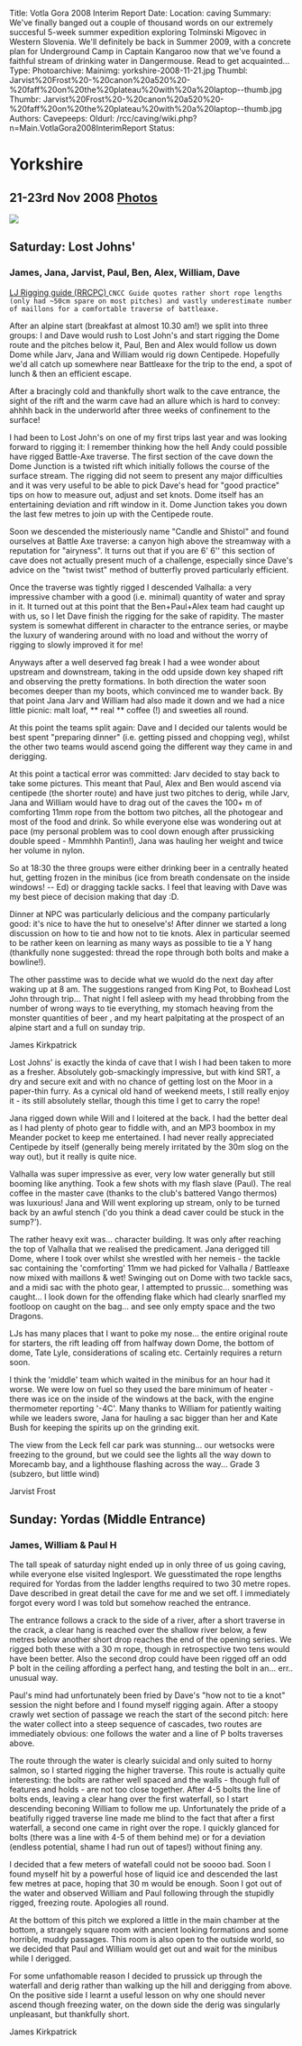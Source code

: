 Title: Votla Gora 2008 Interim Report
Date: 
Location: caving
Summary: We've finally banged out a couple of thousand words on our extremely succesful 5-week summer expedition exploring Tolminski Migovec in Western Slovenia. We'll definitely be back in Summer 2009, with a concrete plan for Underground Camp in Captain Kangaroo now that we've found a faithful stream of drinking water in Dangermouse. Read to get acquainted...
Type: 
Photoarchive:
Mainimg: yorkshire-2008-11-21.jpg
Thumbl: Jarvist%20Frost%20-%20canon%20a520%20-%20faff%20on%20the%20plateau%20with%20a%20laptop--thumb.jpg
Thumbr: Jarvist%20Frost%20-%20canon%20a520%20-%20faff%20on%20the%20plateau%20with%20a%20laptop--thumb.jpg
Authors: 
Cavepeeps:
Oldurl: /rcc/caving/wiki.php?n=Main.VotlaGora2008InterimReport
Status:

#  Yorkshire 

##  21-23rd Nov 2008 [ Photos ](http://union.ic.ac.uk/caving/photo_archive/trips/2008-11-21%20-%20yorkshire)

[ ![](yorkshire-2008-11-21.jpg) ](http://union.ic.ac.uk/caving/photo_archive/trips/2008-11-21%20-%20yorkshire)

##  Saturday: Lost Johns' 

###  James, Jana, Jarvist, Paul, Ben, Alex, William, Dave 

[ LJ Rigging guide (RRCPC) ](http://www.rrcpc.org.uk/easegill/rigging/leck/l_johns.gif) ` CNCC Guide quotes rather short rope lengths (only had ~50cm spare on most pitches) and vastly underestimate number of maillons for a comfortable traverse of battleaxe. `

After an alpine start (breakfast at almost 10.30 am!) we split into three groups: I and Dave would rush to Lost John's and start rigging the Dome route and the pitches below it, Paul, Ben and Alex would follow us down Dome while Jarv, Jana and William would rig down Centipede. Hopefully we'd all catch up somewhere near Battleaxe for the trip to the end, a spot of lunch &amp; then an efficient escape. 

After a bracingly cold and thankfully short walk to the cave entrance, the sight of the rift and the warm cave had an allure which is hard to convey: ahhhh back in the underworld after three weeks of confinement to the surface! 

I had been to Lost John's on one of my first trips last year and was looking forward to rigging it: I remember thinking how the hell Andy could possible have rigged Battle-Axe traverse. The first section of the cave down the Dome Junction is a twisted rift which initially follows the course of the surface stream. The rigging did not seem to present any major difficulties and it was very useful to be able to pick Dave's head for "good practice" tips on how to measure out, adjust and set knots. Dome itself has an entertaining deviation and rift window in it. Dome Junction takes you down the last few metres to join up with the Centipede route. 

Soon we descended the misteriously name "Candle and Shistol" and found ourselves at Battle Axe traverse: a canyon high above the streamway with a reputation for "airyness". It turns out that if you are 6' 6'' this section of cave does not actually present much of a challenge, especially since Dave's advice on the "twist twist" method of butterfly proved particularly efficient. 

Once the traverse was tightly rigged I descended Valhalla: a very impressive chamber with a good (i.e. minimal) quantity of water and spray in it. It turned out at this point that the Ben+Paul+Alex team had caught up with us, so I let Dave finish the rigging for the sake of rapidity. The master system is somewhat different in character to the entrance series, or maybe the luxury of wandering around with no load and without the worry of rigging to slowly improved it for me! 

Anyways after a well deserved fag break I had a wee wonder about upstream and downstream, taking in the odd upside down key shaped rift and observing the pretty formations. In both direction the water soon becomes deeper than my boots, which convinced me to wander back. By that point Jana Jarv and William had also made it down and we had a nice little picnic: malt loaf, ** real ** coffee (!) and sweeties all round. 

At this point the teams split again: Dave and I decided our talents would be best spent "preparing dinner" (i.e. getting pissed and chopping veg), whilst the other two teams would ascend going the different way they came in and derigging. 

At this point a tactical error was committed: Jarv decided to stay back to take some pictures. This meant that Paul, Alex and Ben would ascend via centipede (the shorter route) and have just two pitches to derig, while Jarv, Jana and William would have to drag out of the caves the 100+ m of comforting 11mm rope from the bottom two pitches, all the photogear and most of the food and drink. So while everyone else was wondering out at pace (my personal problem was to cool down enough after prussicking double speed - Mmmhhh Pantin!), Jana was hauling her weight and twice her volume in nylon. 

So at 18:30 the three groups were either drinking beer in a centrally heated hut, getting frozen in the minibus (ice from breath condensate on the inside windows! -- Ed) or dragging tackle sacks. I feel that leaving with Dave was my best piece of decision making that day :D. 

Dinner at NPC was particularly delicious and the company particularly good: it's nice to have the hut to oneselve's! After dinner we started a long discussion on how to tie and how not to tie knots. Alex in particular seemed to be rather keen on learning as many ways as possible to tie a Y hang (thankfully none suggested: thread the rope through both bolts and make a bowline!). 

The other passtime was to decide what we wuold do the next day after waking up at 8 am. The suggestions ranged from King Pot, to Boxhead Lost John through trip... That night I fell asleep with my head throbbing from the number of wrong ways to tie everything, my stomach heaving from the monster quantities of beer , and my heart palpitating at the prospect of an alpine start and a full on sunday trip. 

James Kirkpatrick 

Lost Johns' is exactly the kinda of cave that I wish I had been taken to more as a fresher. Absolutely gob-smackingly impressive, but with kind SRT, a dry and secure exit and with no chance of getting lost on the Moor in a paper-thin furry. As a cynical old hand of weekend meets, I still really enjoy it - its still absolutely stellar, though this time I get to carry the rope! 

Jana rigged down while Will and I loitered at the back. I had the better deal as I had plenty of photo gear to fiddle with, and an MP3 boombox in my Meander pocket to keep me entertained. I had never really appreciated Centipede by itself (generally being merely irritated by the 30m slog on the way out), but it really is quite nice. 

Valhalla was super impressive as ever, very low water generally but still booming like anything. Took a few shots with my flash slave (Paul). The real coffee in the master cave (thanks to the club's battered Vango thermos) was luxurious! Jana and Will went exploring up stream, only to be turned back by an awful stench ('do you think a dead caver could be stuck in the sump?'). 

The rather heavy exit was... character building. It was only after reaching the top of Valhalla that we realised the predicament. Jana derigged till Dome, where I took over whilst she wrestled with her nemeis - the tackle sac containing the 'comforting' 11mm we had picked for Valhalla / Battleaxe now mixed with maillons &amp; wet! Swinging out on Dome with two tackle sacs, and a midi sac with the photo gear, I attempted to prussic... something was caught... I look down for the offending flake which had clearly snarfled my footloop on caught on the bag... and see only empty space and the two Dragons. 

LJs has many places that I want to poke my nose... the entire original route for starters, the rift leading off from halfway down Dome, the bottom of dome, Tate Lyle, considerations of scaling etc. Certainly requires a return soon. 

I think the 'middle' team which waited in the minibus for an hour had it worse. We were low on fuel so they used the bare minimum of heater - there was ice on the inside of the windows at the back, with the engine thermometer reporting '-4C'. Many thanks to William for patiently waiting while we leaders swore, Jana for hauling a sac bigger than her and Kate Bush for keeping the spirits up on the grinding exit. 

The view from the Leck fell car park was stunning... our wetsocks were freezing to the ground, but we could see the lights all the way down to Morecamb bay, and a lighthouse flashing across the way... Grade 3 (subzero, but little wind) 

Jarvist Frost 

##  Sunday: Yordas (Middle Entrance) 

###  James, William &amp; Paul H 

The tall speak of saturday night ended up in only three of us going caving, while everyone else visited Inglesport. We guesstimated the rope lengths required for Yordas from the ladder lengths required to two 30 metre ropes. Dave described in great detail the cave for me and we set off. I immediately forgot every word I was told but somehow reached the entrance. 

The entrance follows a crack to the side of a river, after a short traverse in the crack, a clear hang is reached over the shallow river below, a few metres below another short drop reaches the end of the opening series. We rigged both these with a 30 m rope, though in retrospective two tens would have been better. Also the second drop could have been rigged off an odd P bolt in the ceiling affording a perfect hang, and testing the bolt in an... err.. unusual way. 

Paul's mind had unfortunately been fried by Dave's "how not to tie a knot" session the night before and I found myself rigging again. After a stoopy crawly wet section of passage we reach the start of the second pitch: here the water collect into a steep sequence of cascades, two routes are immediately obvious: one follows the water and a line of P bolts traverses above. 

The route through the water is clearly suicidal and only suited to horny salmon, so I started rigging the higher traverse. This route is actually quite interesting: the bolts are rather well spaced and the walls - though full of features and holds - are not too close together. After 4-5 bolts the line of bolts ends, leaving a clear hang over the first waterfall, so I start descending beconing William to follow me up. Unfortunately the pride of a beatifully rigged traverse line made me blind to the fact that after a first waterfall, a second one came in right over the rope. I quickly glanced for bolts (there was a line with 4-5 of them behind me) or for a deviation (endless potential, shame I had run out of tapes!) without fining any. 

I decided that a few meters of watefall could not be soooo bad. Soon I found myself hit by a powerful hose of liquid ice and descended the last few metres at pace, hoping that 30 m would be enough. Soon I got out of the water and observed William and Paul following through the stupidly rigged, freezing route. Apologies all round. 

At the bottom of this pitch we explored a little in the main chamber at the bottom, a strangely square room with ancient looking formations and some horrible, muddy passages. This room is also open to the outside world, so we decided that Paul and William would get out and wait for the minibus while I derigged. 

For some unfathomable reason I decided to prussick up through the waterfall and derig rather than walking up the hill and derigging from above. On the positive side I learnt a useful lesson on why one should never ascend though freezing water, on the down side the derig was singularly unpleasant, but thankfully short. 

James Kirkpatrick 

